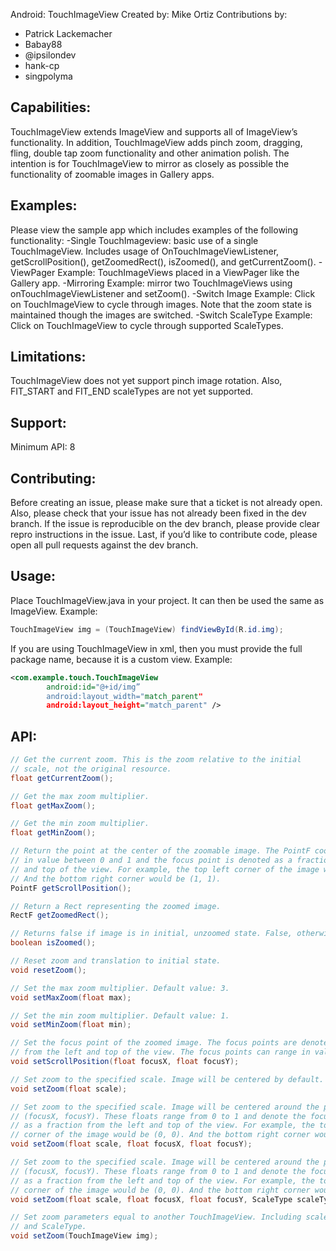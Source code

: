 Android: TouchImageView
Created by: Mike Ortiz
Contributions by: 
 * Patrick Lackemacher
 * Babay88
 * @ipsilondev
 * hank-cp
 * singpolyma

Capabilities:
----------------------
TouchImageView extends ImageView and supports all of ImageView’s functionality.
In addition, TouchImageView adds pinch zoom, dragging, fling, double tap zoom
functionality and other animation polish. The intention is for TouchImageView to 
mirror as closely as possible the functionality of zoomable images in Gallery 
apps.

Examples:
----------------------
Please view the sample app which includes examples of the following functionality:
-Single TouchImageview: basic use of a single TouchImageView. Includes usage
     of OnTouchImageViewListener, getScrollPosition(), getZoomedRect(), isZoomed(),
     and getCurrentZoom().
-ViewPager Example: TouchImageViews placed in a ViewPager like the Gallery app.
-Mirroring Example: mirror two TouchImageViews using
     onTouchImageViewListener and setZoom().
-Switch Image Example: Click on TouchImageView to cycle through images. Note that the
     zoom state is maintained though the images are switched.
-Switch ScaleType Example: Click on TouchImageView to cycle through supported ScaleTypes.

Limitations:
----------------------
TouchImageView does not yet support pinch image rotation. Also, FIT_START and FIT_END
scaleTypes are not yet supported.

Support:
----------------------
Minimum API: 8

Contributing:
----------------------
Before creating an issue, please make sure that a ticket is not already open. Also, 
please check that your issue has not already been fixed in the dev branch. If the
issue is reproducible on the dev branch, please provide clear repro instructions
in the issue. Last, if you’d like to contribute code, please open all pull requests
against the dev branch.

Usage:
----------------------
Place TouchImageView.java in your project. It can then be used the same as
ImageView. Example:

```java
TouchImageView img = (TouchImageView) findViewById(R.id.img);
```

If you are using TouchImageView in xml, then you must provide the full package
name, because it is a custom view. Example:

```xml
<com.example.touch.TouchImageView
	    android:id="@+id/img”
	    android:layout_width="match_parent"
	    android:layout_height="match_parent" />
```
API:
----------------------
```java
// Get the current zoom. This is the zoom relative to the initial
// scale, not the original resource.
float getCurrentZoom();

// Get the max zoom multiplier.
float getMaxZoom();

// Get the min zoom multiplier.
float getMinZoom();

// Return the point at the center of the zoomable image. The PointF coordinates range
// in value between 0 and 1 and the focus point is denoted as a fraction from the left 
// and top of the view. For example, the top left corner of the image would be (0, 0). 
// And the bottom right corner would be (1, 1).
PointF getScrollPosition();

// Return a Rect representing the zoomed image.
RectF getZoomedRect();

// Returns false if image is in initial, unzoomed state. False, otherwise.
boolean isZoomed();

// Reset zoom and translation to initial state.
void resetZoom();

// Set the max zoom multiplier. Default value: 3.
void setMaxZoom(float max);

// Set the min zoom multiplier. Default value: 1.
void setMinZoom(float min);

// Set the focus point of the zoomed image. The focus points are denoted as a fraction 
// from the left and top of the view. The focus points can range in value between 0 and 1. 
void setScrollPosition(float focusX, float focusY);

// Set zoom to the specified scale. Image will be centered by default.
void setZoom(float scale);

// Set zoom to the specified scale. Image will be centered around the point
// (focusX, focusY). These floats range from 0 to 1 and denote the focus point
// as a fraction from the left and top of the view. For example, the top left 
// corner of the image would be (0, 0). And the bottom right corner would be (1, 1).
void setZoom(float scale, float focusX, float focusY);

// Set zoom to the specified scale. Image will be centered around the point
// (focusX, focusY). These floats range from 0 to 1 and denote the focus point
// as a fraction from the left and top of the view. For example, the top left 
// corner of the image would be (0, 0). And the bottom right corner would be (1, 1).
void setZoom(float scale, float focusX, float focusY, ScaleType scaleType);

// Set zoom parameters equal to another TouchImageView. Including scale, position,
// and ScaleType.
void setZoom(TouchImageView img);
```
